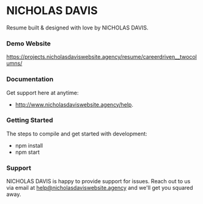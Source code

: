 # NICHOLAS DAVIS

Resume built & designed with love by NICHOLAS DAVIS.

### Demo Website

https://projects.nicholasdaviswebsite.agency/resume/careerdriven__twocolumns/

### Documentation

Get support here at anytime: 

- http://www.nicholasdaviswebsite.agency/help.

### Getting Started

The steps to compile and get started with development:

- npm install
- npm start

### Support

NICHOLAS DAVIS is happy to provide support for issues. Reach out to us via email at help@nicholasdaviswebsite.agency and we'll get you squared away.
